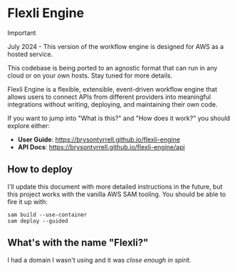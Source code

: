 # Flexli Engine

> [!IMPORTANT]
> July 2024 - This version of the workflow engine is designed for AWS as a hosted service.
> 
> This codebase is being ported to an agnostic format that can run in any cloud or on your own hosts. Stay tuned for more details. 

Flexli Engine is a flexible, extensible, event-driven workflow engine that allows users to connect APIs from different providers into meaningful integrations without writing, deploying, and maintaining their own code.

If you want to jump into "What is this?" and "How does it work?" you should explore either:

* **User Guide**: https://brysontyrrell.github.io/flexli-engine
* **API Docs**: https://brysontyrrell.github.io/flexli-engine/api

## How to deploy

I'll update this document with more detailed instructions in the future, but this project works with the vanilla AWS SAM tooling. You should be able to fire it up with:

```shell
sam build --use-container
sam deploy --guided
```

## What's with the name "Flexli?"

I had a domain I wasn't using and it was _close enough in spirit._
